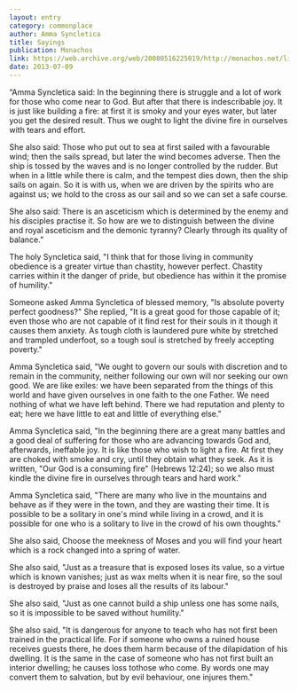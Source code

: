 ```yaml
---
layout: entry
category: commonplace
author: Amma Syncletica
title: Sayings
publication: Monachos
link: https://web.archive.org/web/20080516225019/http://monachos.net/library/Selection_of_the_sayings_of_Amma_Syncletia
date: 2013-07-09
---
```


“Amma Syncletica said: In the beginning there is struggle and a lot of work for those who come near to God. But after that there is indescribable joy. It is just like building a fire: at first it is smoky and your eyes water, but later you get the desired result. Thus we ought to light the divine fire in ourselves with tears and effort.

She also said: Those who put out to sea at first sailed with a favourable wind; then the sails spread, but later the wind becomes adverse. Then the ship is tossed by the waves and is no longer controlled by the rudder. But when in a little while there is calm, and the tempest dies down, then the ship sails on again. So it is with us, when we are driven by the spirits who are against us; we hold to the cross as our sail and so we can set a safe course.

She also said: There is an asceticism which is determined by the enemy and his disciples practise it. So how are we to distinguish between the divine and royal asceticism and the demonic tyranny? Clearly through its quality of balance.”

The holy Syncletica said, "I think that for those living in community obedience is a greater virtue than chastity, however perfect. Chastity carries within it the danger of pride, but obedience has within it the promise of humility."

Someone asked Amma Syncletica of blessed memory, "Is absolute poverty perfect goodness?" She replied, "It is a great good for those capable of it; even those who are not capable of it find rest for their souls in it though it causes them anxiety. As tough cloth is laundered pure white by stretched and trampled underfoot, so a tough soul is stretched by freely accepting poverty."

Amma Syncletica said, "We ought to govern our souls with discretion and to remain in the community, neither following our own will nor seeking our own good. We are like exiles: we have been separated from the things of this world and have given ourselves in one faith to the one Father. We need nothing of what we have left behind. There we had reputation and plenty to eat; here we have little to eat and little of everything else."

Amma Syncletica said, "In the beginning there are a great many battles and a good deal of suffering for those who are advancing towards God and, afterwards, ineffable joy. It is like those who wish to light a fire. At first they are choked with smoke and cry, until they obtain what they seek. As it is written, "Our God is a consuming fire" (Hebrews 12:24); so we also must kindle the divine fire in ourselves through tears and hard work."

Amma Syncletica said, "There are many who live in the mountains and behave as if they were in the town, and they are wasting their time. It is possible to be a solitary in one's mind while living in a crowd, and it is possible for one who is a solitary to live in the crowd of his own thoughts."

She also said, Choose the meekness of Moses and you will find your heart which is a rock changed into a spring of water.

She also said, "Just as a treasure that is exposed loses its value, so a virtue which is known vanishes; just as wax melts when it is near fire, so the soul is destroyed by praise and loses all the results of its labour."

She also said, "Just as one cannot build a ship unless one has some nails, so it is impossible to be saved without humility."

She also said, "It is dangerous for anyone to teach who has not first been trained in the practical life. For if someone who owns a ruined house receives guests there, he does them harm because of the dilapidation of his dwelling. It is the same in the case of someone who has not first built an interior dwelling; he causes loss tothose who come. By words one may convert them to salvation, but by evil behaviour, one injures them."
